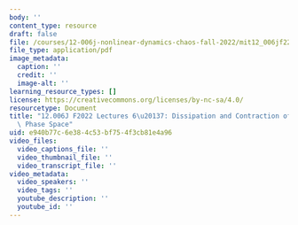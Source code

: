 ```yaml
---
body: ''
content_type: resource
draft: false
file: /courses/12-006j-nonlinear-dynamics-chaos-fall-2022/mit12_006jf22_lec6-7.pdf
file_type: application/pdf
image_metadata:
  caption: ''
  credit: ''
  image-alt: ''
learning_resource_types: []
license: https://creativecommons.org/licenses/by-nc-sa/4.0/
resourcetype: Document
title: "12.006J F2022 Lectures 6\u20137: Dissipation and Contraction of Volumes in\
  \ Phase Space"
uid: e940b77c-6e38-4c53-bf75-4f3cb81e4a96
video_files:
  video_captions_file: ''
  video_thumbnail_file: ''
  video_transcript_file: ''
video_metadata:
  video_speakers: ''
  video_tags: ''
  youtube_description: ''
  youtube_id: ''
---
```

